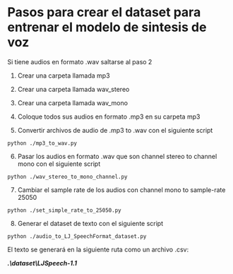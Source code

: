 # Pasos para crear el dataset para entrenar el modelo de sintesis de voz

Si tiene audios en formato .wav saltarse al paso 2

1. Crear una carpeta llamada mp3
2. Crear una carpeta llamada wav_stereo
3. Crear una carpeta llamada wav_mono

4. Coloque todos sus audios en formato .mp3 en su carpeta mp3

5. Convertir archivos de audio de .mp3 to .wav con el siguiente script
```
python ./mp3_to_wav.py
```

6. Pasar los audios en formato .wav que son channel stereo to channel mono con el siguiente script

```
python ./wav_stereo_to_mono_channel.py
```

7. Cambiar el sample rate de los audios con channel mono to sample-rate 25050
```
python ./set_simple_rate_to_25050.py
```


8. Generar el dataset de texto con el siguiente script

```
python ./audio_to_LJ_SpeechFormat_dataset.py
```
El texto se generará en la siguiente ruta como un archivo .csv:

***.\dataset\LJSpeech-1.1***